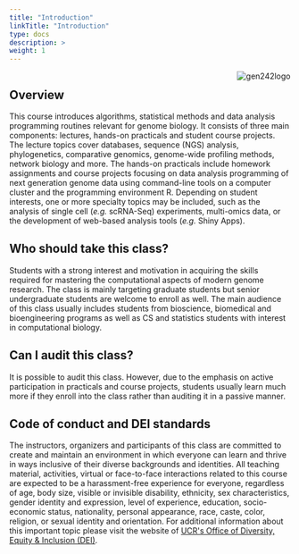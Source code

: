 ```yaml
---
title: "Introduction"
linkTitle: "Introduction"
type: docs
description: >
weight: 1
---
```


<img align="right" title="gen242logo" src="/img/logo1.jpg"><img/>

## Overview

This course introduces algorithms, statistical methods and data analysis programming 
routines relevant for genome biology. It consists of three main components:
lectures, hands-on practicals and student course projects. The lecture topics cover databases, sequence 
(NGS) analysis, phylogenetics, comparative genomics, genome-wide profiling methods, 
network biology and more. The hands-on practicals include homework assignments and 
course projects focusing on data analysis programming of next generation genome data 
using command-line tools on a computer cluster and the programming environment R. 
Depending on student interests, one or more specialty topics may be included, such
as the analysis of single cell (_e.g._ scRNA-Seq) experiments, multi-omics data, or 
the development of web-based analysis tools (_e.g._ Shiny Apps). 

## Who should take this class?

Students with a strong interest and motivation in acquiring the skills required for mastering
the computational aspects of modern genome research. The class is mainly
targeting graduate students but senior undergraduate students are welcome to
enroll as well. The main audience of this class usually includes students from
bioscience, biomedical and bioengineering programs as well as CS and statistics
students with interest in computational biology.

## Can I audit this class?

It is possible to audit this class. However, due to the emphasis on active participation
in practicals and course projects, students usually learn much more if they enroll into the
class rather than auditing it in a passive manner.

## Code of conduct and DEI standards 

The instructors, organizers and participants of this class are committed to
create and maintain an environment in which everyone can learn and thrive in
ways inclusive of their diverse backgrounds and identities. All teaching
material, activities, virtual or face-to-face interactions related to this
course are expected to be a harassment-free experience for everyone, regardless
of age, body size, visible or invisible disability, ethnicity, sex
characteristics, gender identity and expression, level of experience,
education, socio-economic status, nationality, personal appearance, race,
caste, color, religion, or sexual identity and orientation.  For additional
information about this important topic please visit the website of [UCR's
Office of Diversity, Equity & Inclusion (DEI)](https://diversity.ucr.edu/).


